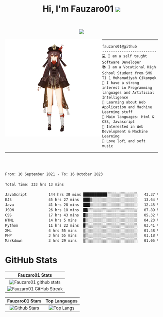 <h1 align="center">
Hi, I'm Fauzaro01
  <img src="https://media.giphy.com/media/hvRJCLFzcasrR4ia7z/giphy.gif" width="30"></h1>
<br/>

<p align="center">
  <a href="https://github.com/DenverCoder1/readme-typing-svg"><img src="https://readme-typing-svg.herokuapp.com?lines=zZz;Full+Stack+Web+Developer;Student;Software%20Develover;Always%20learning%20new%20things&center=true&width=380&height=45"></a>
</p>

<img align="left" src="/assets/icon2.png" alt="Zeen" width="320" height="320" />
<hr>

```
fauzaro01@github
-------------------------
💻 I am a self taught Software Developer
📚 I am a Vocational High School Student from SMK TI 1 Muhamadiyah Cikampek
📝 I have a strong interest in Programming languages and Artificial Intelligence
🌱 Learning about Web Application and Machine Learning stuff
🌟 Main languages: Html & CSS, Javascript
🚩 Interested in Web Development & Machine Learning
🎵 Love lofi and soft music
```

<hr>
<br>
<br>
<div align="left">
<!--START_SECTION:waka-->

```txt
From: 10 September 2021 - To: 16 October 2023

Total Time: 333 hrs 13 mins

JavaScript          144 hrs 30 mins ███████████░░░░░░░░░░░░░░   43.37 %
EJS                 45 hrs 27 mins  ███▒░░░░░░░░░░░░░░░░░░░░░   13.64 %
Java                41 hrs 28 mins  ███░░░░░░░░░░░░░░░░░░░░░░   12.45 %
JSON                26 hrs 18 mins  ██░░░░░░░░░░░░░░░░░░░░░░░   07.89 %
CSS                 17 hrs 43 mins  █▒░░░░░░░░░░░░░░░░░░░░░░░   05.32 %
HTML                14 hrs 5 mins   █░░░░░░░░░░░░░░░░░░░░░░░░   04.23 %
Python              11 hrs 22 mins  █░░░░░░░░░░░░░░░░░░░░░░░░   03.41 %
XML                 4 hrs 55 mins   ▒░░░░░░░░░░░░░░░░░░░░░░░░   01.48 %
PHP                 3 hrs 55 mins   ▒░░░░░░░░░░░░░░░░░░░░░░░░   01.18 %
Markdown            3 hrs 29 mins   ▒░░░░░░░░░░░░░░░░░░░░░░░░   01.05 %
```

<!--END_SECTION:waka-->
</div>

# GitHub Stats

|                                                            Fauzaro01 Stats                                                            |
| :--------------------------------------------------------------------------------------------------------------------------------------------: |
|        ![Fauzaro01 github stats](https://github-readme-stats.vercel.app/api?username=Fauzaro01&show_icons=true&theme=algolia)        |
|              ![Fauzaro01 GitHub Streak](https://github-readme-streak-stats.herokuapp.com/?user=Fauzaro01&theme=algolia)              |

|                                                                                              Fauzaro01 Stars                                                                                              |                                                           Top Languages                                                           |
| :----------------------------------------------------------------------------------------------------------------------------------------------------------------------------------------------------------------: | :-------------------------------------------------------------------------------------------------------------------------------: |
| ![Github Stars](https://github-readme-stats.vercel.app/api?username=Fauzaro01&show_icons=true&locale=en&count_private=true&hide_rank=true&custom_title=My%20GitHub%20Stats&disable_animations=true&theme=algolia) | ![Top Langs](https://github-readme-stats.vercel.app/api/top-langs/?username=Fauzaro01&langs_count=8&theme=algolia&layout=compact) |

